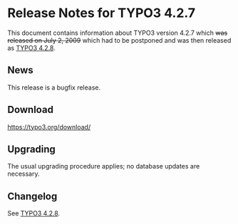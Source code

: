 Release Notes for TYPO3 4.2.7
=============================

This document contains information about TYPO3 version 4.2.7 which ~~was
released on July 2, 2009~~ which had to be postponed and was then
released as [TYPO3 4.2.8](TYPO3_4.2.8 "wikilink").

News
----

This release is a bugfix release.

Download
--------

<https://typo3.org/download/>

Upgrading
---------

The usual upgrading procedure applies; no database updates are
necessary.

Changelog
---------

See [TYPO3 4.2.8](TYPO3_4.2.8 "wikilink").
